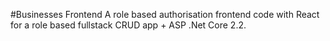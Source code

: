 #Businesses Frontend
A role based authorisation frontend code with React for a role based fullstack CRUD app + ASP .Net Core 2.2.
